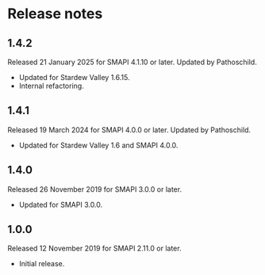 ﻿# Release notes
## 1.4.2
Released 21 January 2025 for SMAPI 4.1.10 or later. Updated by Pathoschild.

- Updated for Stardew Valley 1.6.15.
- Internal refactoring.

## 1.4.1
Released 19 March 2024 for SMAPI 4.0.0 or later. Updated by Pathoschild.

- Updated for Stardew Valley 1.6 and SMAPI 4.0.0.

## 1.4.0
Released 26 November 2019 for SMAPI 3.0.0 or later.

- Updated for SMAPI 3.0.0.

## 1.0.0
Released 12 November 2019 for SMAPI 2.11.0 or later.

- Initial release.
